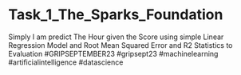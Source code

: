 # Task_1_The_Sparks_Foundation
Simply I am predict The Hour given the Score using simple Linear Regression Model and Root  Mean Squared Error and R2 Statistics to Evaluation
#GRIPSEPTEMBER23
#gripsept23
#machinelearning #artificialintelligence #datascience
